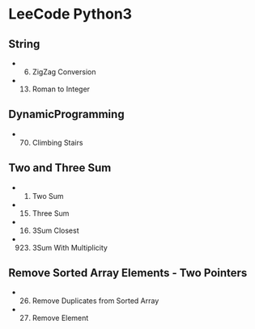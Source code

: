 # LeeCode Python3

## String
 * 6.    ZigZag Conversion
 * 13.   Roman to Integer

## DynamicProgramming
 * 70.   Climbing Stairs

## Two and Three Sum
 * 1.    Two Sum
 * 15.   Three Sum
 * 16.   3Sum Closest
 * 923.  3Sum With Multiplicity

## Remove Sorted Array Elements - Two Pointers
 * 26.   Remove Duplicates from Sorted Array  
 * 27.   Remove Element



